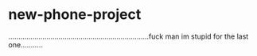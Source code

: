 # new-phone-project
......................................................................fuck man im stupid for the last one...........
